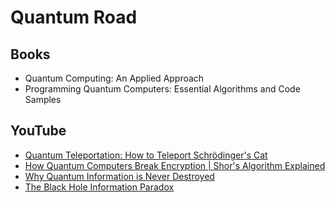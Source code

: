 # Quantum Road

## Books

- Quantum Computing: An Applied Approach
- Programming Quantum Computers: Essential Algorithms and Code Samples

## YouTube

- [Quantum Teleportation: How to Teleport Schrödinger's Cat](https://www.youtube.com/watch?v=DxQK1WDYI_k)
- [How Quantum Computers Break Encryption | Shor's Algorithm Explained](https://www.youtube.com/watch?v=lvTqbM5Dq4Q)
- [Why Quantum Information is Never Destroyed](https://www.youtube.com/watch?v=HF-9Dy6iB_4)
- [The Black Hole Information Paradox](https://www.youtube.com/watch?v=9XkHBmE-N34)
